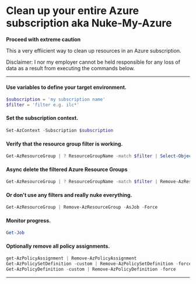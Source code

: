 # Clean up your entire Azure subscription aka Nuke-My-Azure

**Proceed with extreme caution**

This a very effiicient way to clean up resources in an Azure subscription. 

Disclaimer: I nor my employer cannot be held responsible for any loss of data as a result from executing the commands below.

---

#### Use variables to define your target environment.

```powershell
$subscription = 'my subscription name'
$filter = 'filter e.g. ilc*'
```

#### Set the subscription context.

```powershell
Set-AzContext -Subscription $subscription
```

#### Verify that the resource group filter is working.

```powershell
Get-AzResourceGroup | ? ResourceGroupName -match $filter | Select-Object ResourceGroupName
```

#### Async delete the filtered Azure Resource Groups

```powershell
Get-AzResourceGroup | ? ResourceGroupName -match $filter | Remove-AzResourceGroup -AsJob -Force
```

#### Or don't use any filters and really nuke everything.

```powershell
Get-AzResourceGroup | Remove-AzResourceGroup -AsJob -Force
```

#### Monitor progress.

```powershell
Get-Job
```

#### Optionally remove all policy assignments.

```powershell
get-AzPolicyAssignment | Remove-AzPolicyAssignment
Get-AzPolicySetDefinition -custom | Remove-AzPolicySetDefinition -force
Get-AzPolicyDefinition -custom | Remove-AzPolicyDefinition -force
```

---
